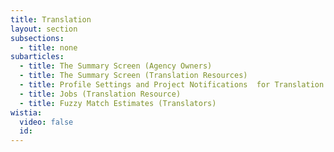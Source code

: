 ```yaml
---
title: Translation
layout: section
subsections:
  - title: none
subarticles:
  - title: The Summary Screen (Agency Owners)
  - title: The Summary Screen (Translation Resources)
  - title: Profile Settings and Project Notifications  for Translation Resources
  - title: Jobs (Translation Resource)
  - title: Fuzzy Match Estimates (Translators)
wistia:
  video: false
  id:
---
```

